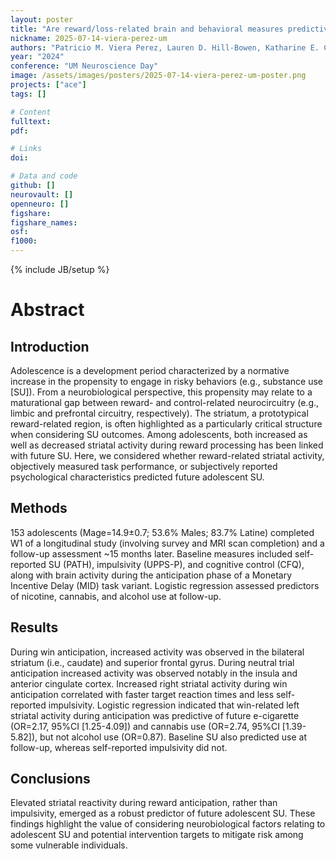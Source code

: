 ```yaml
---
layout: poster
title: "Are reward/loss-related brain and behavioral measures predictive of adolescent substance use?"
nickname: 2025-07-14-viera-perez-um
authors: "Patricio M. Viera Perez, Lauren D. Hill-Bowen, Katharine E. Crooks, Benjelene D. Sutherland, Elisa M. Trucco, Matthew T. Sutherland"
year: "2024"
conference: "UM Neuroscience Day"
image: /assets/images/posters/2025-07-14-viera-perez-um-poster.png
projects: ["ace"]
tags: []

# Content
fulltext:
pdf:

# Links
doi:

# Data and code
github: []
neurovault: []
openneuro: []
figshare:
figshare_names:
osf:
f1000:
---
```

{% include JB/setup %}

# Abstract

## Introduction

Adolescence is a development period characterized by a normative increase in the propensity to engage in risky behaviors (e.g., substance use [SU]). From a neurobiological perspective, this propensity may relate to a maturational gap between reward- and control-related neurocircuitry (e.g., limbic and prefrontal circuitry, respectively). The striatum, a prototypical reward-related region, is often highlighted as a particularly critical structure when considering SU outcomes. Among adolescents, both increased as well as decreased striatal activity during reward processing has been linked with future SU. Here, we considered whether reward-related striatal activity, objectively measured task performance, or subjectively reported psychological characteristics predicted future adolescent SU.

## Methods

153 adolescents (Mage=14.9±0.7; 53.6% Males; 83.7% Latine) completed W1 of a longitudinal study (involving survey and MRI scan completion) and a follow-up assessment ~15 months later. Baseline measures included self-reported SU (PATH), impulsivity (UPPS-P), and cognitive control (CFQ), along with brain activity during the anticipation phase of a Monetary Incentive Delay (MID) task variant. Logistic regression assessed predictors of nicotine, cannabis, and alcohol use at follow-up.

## Results

During win anticipation, increased activity was observed in the bilateral striatum (i.e., caudate) and superior frontal gyrus. During neutral trial anticipation increased activity was observed notably in the insula and anterior cingulate cortex. Increased right striatal activity during win anticipation correlated with faster target reaction times and less self-reported impulsivity. Logistic regression indicated that win-related left striatal activity during anticipation was predictive of future e-cigarette (OR=2.17, 95%CI [1.25-4.09]) and cannabis use (OR=2.74, 95%CI [1.39-5.82]), but not alcohol use (OR=0.87). Baseline SU also predicted use at follow-up, whereas self-reported impulsivity did not. 

## Conclusions

Elevated striatal reactivity during reward anticipation, rather than impulsivity, emerged as a robust predictor of future adolescent SU. These findings highlight the value of considering neurobiological factors relating to adolescent SU and potential intervention targets to mitigate risk among some vulnerable individuals.
